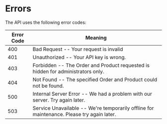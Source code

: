 # Errors

The API uses the following error codes:

| Error Code | Meaning                                                                                   |
| ---------- | ----------------------------------------------------------------------------------------- |
| 400        | Bad Request -- Your request is invalid                                                    |
| 401        | Unauthorized -- Your API key is wrong.                                                    |
| 403        | Forbidden -- The Order and Product requested is hidden for administrators only.           |
| 404        | Not Found -- The specified Order and Product could not be found.                          |
| 500        | Internal Server Error -- We had a problem with our server. Try again later.               |
| 503        | Service Unavailable -- We're temporarily offline for maintenance. Please try again later. |
